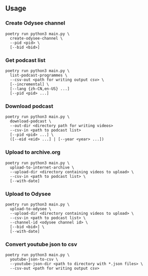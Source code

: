 ## Usage

### Create Odysee channel

```
poetry run python3 main.py \
  create-odysee-channel \
  --pid <pid> \
  [--bid <bid>]
```

### Get podcast list

```
poetry run python3 main.py \
  list-podcast-programmes \
  --csv-out <path for writing output csv> \
  [--incremental] \
  [--lang {zh-CN,en-US} ...]
  [--pid <pid> ...]
```

### Download podcast

```
poetry run python3 main.py \
  download-podcast \
  --out-dir <directory path for writing videos>
  --csv-in <path to podcast list>
  [--pid <pid> ...] \
  ([--eid <eid> ...] | [--year <year> ...])
```

### Upload to archive.org

```
poetry run python3 main.py \
  upload-to-internet-archive \
  --upload-dir <directory containing videos to upload> \
  --csv-in <path to podcast list> \
  [--with-date]
```

### Upload to Odysee

```
poetry run python3 main.py \
  upload-to-odysee \
  --upload-dir <directory containing videos to upload> \
  --csv-in <path to podcast list> \
  --channel-id <odysee channel id> \
  [--bid <bid>] \
  [--with-date]
```

### Convert youtube json to csv

```
poetry run python3 main.py \
  youtube-json-to-csv \
  --youtube-json-dir <path to directory with *.json files> \
  --csv-out <path for writing output csv>
```
